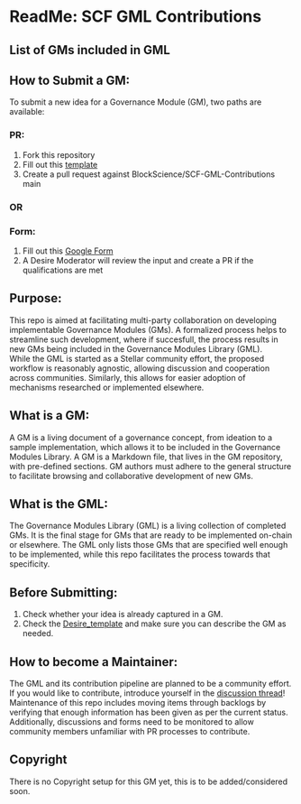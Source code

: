 # ReadMe: SCF GML Contributions

## List of GMs included in GML  
<GM01> 

## How to Submit a GM: 
To submit a new idea for a Governance Module (GM), two paths are available:

### PR:
1. Fork this repository
2. Fill out this [template](https://github.com/BlockScience/SCF-GML-Contributions/blob/main/Templates/Desire_template.md)
3. Create a pull request against BlockScience/SCF-GML-Contributions main

### OR

### Form:
1. Fill out this [Google Form](https://forms.gle/y83RBbsYMdY6LQ7dA)
2. A Desire Moderator will review the input and create a PR if the qualifications are met

## Purpose:
This repo is aimed at facilitating multi-party collaboration on developing implementable Governance Modules (GMs). 
A formalized process helps to streamline such development, where if succesfull, the process results in new GMs being included in the Governance Modules Library (GML).  
While the GML is started as a Stellar community effort, the proposed workflow is reasonably agnostic, allowing discussion and cooperation across communities. 
Similarly, this allows for easier adoption of mechanisms researched or implemented elsewhere.

## What is a GM:
A GM is a living document of a governance concept, from ideation to a sample implementation, which allows it to be included in the Governance Modules Library. A GM is a Markdown file, that lives in the GM repository, with pre-defined sections. GM authors must adhere to the general structure to facilitate browsing and collaborative development of new GMs. 

## What is the GML:
The Governance Modules Library (GML) is a living collection of completed GMs. It is the final stage for GMs that are ready to be implemented on-chain or elsewhere. The GML only lists those GMs that are specified well enough to be implemented, while this repo facilitates the process towards that specificity.  

## Before Submitting:
1. Check whether your idea is already captured in a GM.
2. Check the [Desire_template](https://github.com/BlockScience/SCF-GML-Contributions/blob/main/Templates/Desire_template.md) and make sure you can describe the GM as needed. 

## How to become a Maintainer: 
The GML and its contribution pipeline are planned to be a community effort. If you would like to contribute, introduce yourself in the [discussion thread](https://github.com/BlockScience/SCF-GML-Contributions/discussions/categories/community-maintainers)! 
Maintenance of this repo includes moving items through backlogs by verifying that enough information has been given as per the current status. Additionally, discussions and forms need to be monitored to allow community members unfamiliar with PR processes to contribute. 

## Copyright
There is no Copyright setup for this GM yet, this is to be added/considered soon. 
